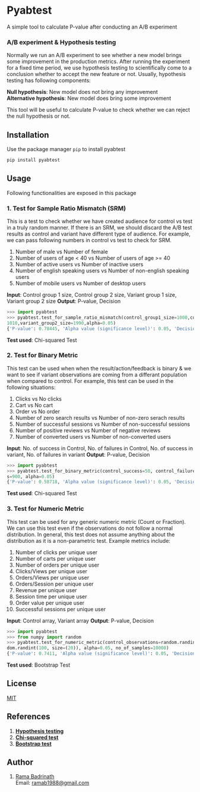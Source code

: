 # Pyabtest
A simple tool to calculate P-value after conducting an A/B experiment

### A/B experiment & Hypothesis testing
Normally we run an A/B experiment to see whether a new model brings some improvement in the production metrics. After running the experiment for a fixed time period, we use hypothesis testing to scientifically come to a conclusion whether to accept the new feature or not. Usually, hypothesis testing has following components:

**Null hypothesis**: New model does not bring any improvement  
**Alternative hypothesis**: New model does bring some improvement

This tool will be useful to calculate P-value to check whether we can reject the null hypothesis or not.

## Installation

Use the package manager `pip` to install pyabtest

``` python
pip install pyabtest
```

## Usage
Following functionalities are exposed in this package


### 1. Test for Sample Ratio Mismatch (SRM)
This is a test to check whether we have created audience for control vs test in a truly random manner. If there is an SRM, we should discard the A/B test results as control and variant have different type of audience. For example, we can pass following numbers in control vs test to check for SRM.

1. Number of male vs Number of female
2. Number of users of age < 40 vs Number of users of age >= 40
3. Number of active users vs Number of inactive users
4. Number of english speaking users vs Number of non-english speaking users
5. Number of mobile users vs Number of desktop users

**Input**: Control group 1 size, Control group 2 size, Variant group 1 size, Variant group 2 size
**Output**: P-value, Decision

``` python
>>> import pyabtest
>>> pyabtest.test_for_sample_ratio_mismatch(control_group1_size=1000,control_group2_size=2000,variant_group1_size=
1010,variant_group2_size=1990,alpha=0.05)
{'P-value': 0.78445, 'Alpha value (significance level)': 0.05, 'Decision': "Don't discard A/B test results"}
```

**Test used**: Chi-squared Test


### 2. Test for Binary Metric

This test can be used when when the result/action/feedback is binary & we want to see if variant observations are coming from a differant population when compared to control. For example, this test can be used in the following situations:

1. Clicks vs No clicks
2. Cart vs No cart
3. Order vs No order
4. Number of zero search results vs Number of non-zero serach results
5. Number of successful sessions vs Number of non-successful sessions
6. Number of positive reviews vs Number of negative reviews
7. Number of converted users vs Number of non-converted users

**Input**: No. of success in Control, No. of failures in Control, No. of success in variant, No. of failures in variant
**Output**: P-value, Decision

``` python
>>> import pyabtest
>>> pyabtest.test_for_binary_metric(control_success=50, control_failures=1000, variant_success=40, variant_failure
s=900, alpha=0.05)
{'P-value': 0.58718, 'Alpha value (significance level)': 0.05, 'Decision': 'Do not reject null hypothesis'}
```


**Test used**: Chi-squared Test

### 3. Test for Numeric Metric

This test can be used for any generic numeric metric (Count or Fraction). We can use this test even if the observations do not follow a normal distribution. In general, this test does not assume anything about the distribution as it is a non-parametric test. Example metrics include:

1. Number of clicks per unique user
2. Number of carts per unique user
3. Number of orders per unique user
4. Clicks/Views per unique user
5. Orders/Views per unique user
6. Orders/Session per unique user
7. Revenue per unique user
8. Session time per unique user
9. Order value per unique user
10. Successful sessions per unique user

**Input**: Control array, Variant array
**Output**: P-value, Decision


``` python
>>> import pyabtest
>>> from numpy import random
>>> pyabtest.test_for_numeric_metric(control_observations=random.randint(100, size=(20)), variant_observations=ran
dom.randint(100, size=(20)), alpha=0.05, no_of_samples=10000)
{'P-value': 0.7411, 'Alpha value (significance level)': 0.05, 'Decision': 'Do not reject null hypothesis'}
```

**Test used**: Bootstrap Test

## License
[MIT](https://choosealicense.com/licenses/mit/)


## References
1. **[Hypothesis testing](https://en.wikipedia.org/wiki/Statistical_hypothesis_testing)**
2. **[Chi-squared test](https://en.wikipedia.org/wiki/Chi-squared_test)**
3. **[Bootstrap test](https://en.wikipedia.org/wiki/Bootstrapping_(statistics))**


## Author
1. [Rama Badrinath](https://www.linkedin.com/in/rama-badrinath-00405712)   
Email: ramab1988@gmail.com

